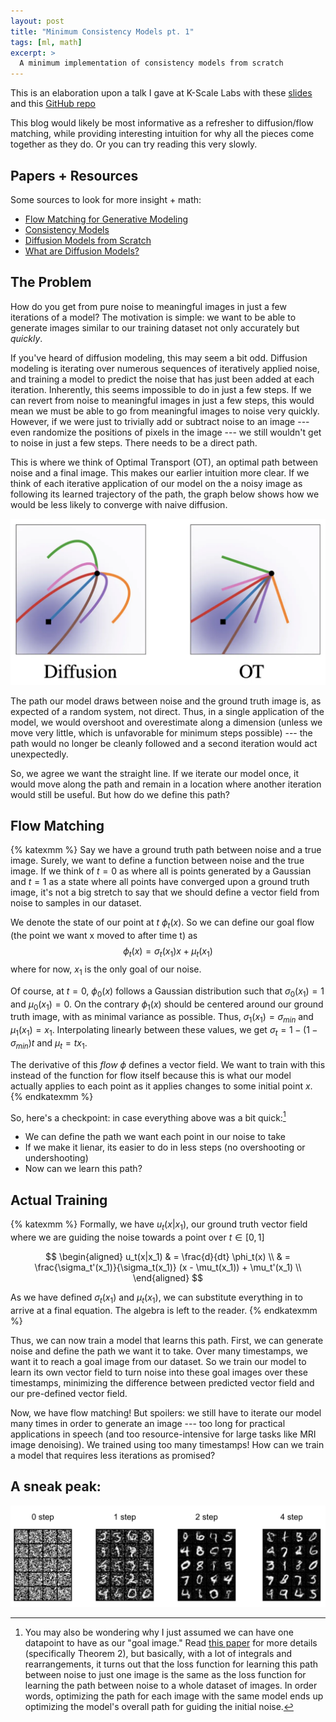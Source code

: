 ```yaml
---
layout: post
title: "Minimum Consistency Models pt. 1"
tags: [ml, math]
excerpt: >
  A minimum implementation of consistency models from scratch
---
```


This is an elaboration upon a talk I gave at K-Scale Labs with these [slides](https://docs.google.com/presentation/d/18dlGr7veUm9JJdOz9r6l0rRYYDlzWDRs6uF6lraZs3w/edit?usp=sharing) and this [GitHub repo](https://github.com/kscalelabs/min-consistency-models)

This blog would likely be most informative as a refresher to diffusion/flow matching, while providing interesting intuition for why all the pieces come together as they do. Or you can try reading this very slowly.

## Papers + Resources
Some sources to look for more insight + math:
- [Flow Matching for Generative Modeling](https://arxiv.org/pdf/2210.02747)
- [Consistency Models](https://arxiv.org/pdf/2303.01469)
- [Diffusion Models from Scratch](https://www.tonyduan.com/diffusion/index.html)
- [What are Diffusion Models?](https://lilianweng.github.io/posts/2021-07-11-diffusion-models/)

## The Problem

How do you get from pure noise to meaningful images in just a few iterations of a model? The motivation is simple: we want to be able to generate images similar to our training dataset not only accurately but *quickly*.

If you've heard of diffusion modeling, this may seem a bit odd. Diffusion modeling is iterating over numerous sequences of iteratively applied noise, and training a model to predict the noise that has just been added at each iteration. Inherently, this seems impossible to do in just a few steps. If we can revert from noise to meaningful images in just a few steps, this would mean we must be able to go from meaningful images to noise very quickly. However, if we were just to trivially add or subtract noise to an image --- even randomize the positions of pixels in the image --- we still wouldn't get to noise in just a few steps. There needs to be a direct path.

This is where we think of Optimal Transport (OT), an optimal path between noise and a final image. This makes our earlier intuition more clear. If we think of each iterative application of our model on the a noisy image as following its learned trajectory of the path, the graph below shows how we would be less likely to converge with naive diffusion.

![diffusion_to_ot](/images/consistency-modeling/diffusion_vs_ot.webp)

The path our model draws between noise and the ground truth image is, as expected of a random system, not direct. Thus, in a single application of the model, we would overshoot and overestimate along a dimension (unless we move very little, which is unfavorable for minimum steps possible) --- the path would no longer be cleanly followed and a second iteration would act unexpectedly.

So, we agree we want the straight line. If we iterate our model once, it would move along the path and remain in a location where another iteration would still be useful. But how do we define this path?

## Flow Matching

{% katexmm %}
Say we have a ground truth path between noise and a true image. Surely, we want to define a function between noise and the true image. If we think of $t=0$ as where all is points generated by a Gaussian and $t=1$ as a state where all points have converged upon a ground truth image, it's not a big stretch to say that we should define a vector field from noise to samples in our dataset.

We denote the state of our point at $t$ $\phi_t(x)$. So we can define our goal flow (the point we want x moved to after time t) as $$\phi_t(x) = \sigma_t(x_1)x + \mu_t(x_1)$$ where for now, $x_1$ is the only goal of our noise.

Of course, at $t=0$, $\phi_0(x)$ follows a Gaussian distribution such that $\sigma_0(x_1) = 1$ and $\mu_0(x_1) = 0$. On the contrary $\phi_1(x)$ should be centered around our ground truth image, with as minimal variance as possible. Thus, $\sigma_1(x_1) = \sigma_{min}$ and $\mu_1(x_1) = x_1$. Interpolating linearly between these values, we get $\sigma_t = 1 - (1 - \sigma_{min})t$ and $\mu_t = tx_1$.

The derivative of this *flow* $\phi$ defines a vector field. We want to train with this instead of the function for flow itself because this is what our model actually applies to each point as it applies changes to some initial point $x$.
{% endkatexmm %}

So, here's a checkpoint: in case everything above was a bit quick:[^1]
- We can define the path we want each point in our noise to take
- If we make it lienar, its easier to do in less steps (no overshooting or undershooting)
- Now can we learn this path?

## Actual Training

{% katexmm %}
Formally, we have $u_t(x|x_1)$, our ground truth vector field where we are guiding the noise towards a point over $t \in [0, 1]$

$$
\begin{aligned}
u_t(x|x_1) & = \frac{d}{dt} \phi_t(x) \\
& = \frac{\sigma_t'(x_1)}{\sigma_t(x_1)} (x - \mu_t(x_1)) + \mu_t'(x_1) \\
\end{aligned}
$$

As we have defined $\sigma_t(x_1)$ and $\mu_t(x_1)$, we can substitute everything in to arrive at a final equation. The algebra is left to the reader.
{% endkatexmm %}

Thus, we can now train a model that learns this path. First, we can generate noise and define the path we want it to take. Over many timestamps, we want it to reach a goal image from our dataset. So we train our model to learn its own vector field to turn noise into these goal images over these timestamps, minimizing the difference between predicted vector field and our pre-defined vector field.

Now, we have flow matching! But spoilers: we still have to iterate our model many times in order to generate an image --- too long for practical applications in speech (and too resource-intensive for large tasks like MRI image denoising). We trained using too many timestamps! How can we train a model that requires less iterations as promised?

## A sneak peak:

![steps_figure](/images/consistency-modeling/steps_figure.webp)

[^1]: You may also be wondering why I just assumed we can have one datapoint to have as our "goal image." Read [this paper](https://arxiv.org/pdf/2210.02747) for more details (specifically Theorem 2), but basically, with a lot of integrals and rearrangements, it turns out that the loss function for learning this path between noise to just one image is the same as the loss function for learning the path between noise to a whole dataset of images. In order words, optimizing the path for each image with the same model ends up optimizing the model's overall path for guiding the initial noise.